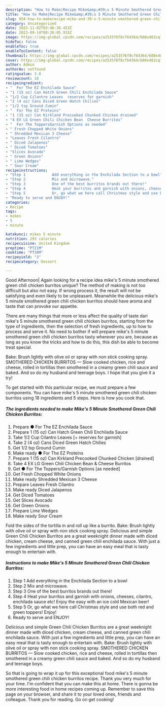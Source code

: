```yaml
---
description: "How to Make|Recipe Mike&amp;#39;s 5 Minute Smothered Green Chili Chicken Burritos {That is Delicious"
title: "How to Make|Recipe Mike&amp;#39;s 5 Minute Smothered Green Chili Chicken Burritos {That is Delicious"
slug: 924-how-to-makerecipe-mike-and-39-s-5-minute-smothered-green-chili-chicken-burritos-that-is-delicious
category: Uncategorized
date: 2022-11-02T03:46:38.453Z
date: 2023-09-14T00:26:05.915Z
image: https://img-global.cpcdn.com/recipes/a253576f8cf64364/680x482cq70/mikes-5-minute-smothered-green-chili-chicken-burritos-recipe-main-photo.jpg
hideToc: false
enableToc: true
enableTocContent: false
thumbnail: https://img-global.cpcdn.com/recipes/a253576f8cf64364/680x482cq70/mikes-5-minute-smothered-green-chili-chicken-burritos-recipe-main-photo.jpg
cover: https://img-global.cpcdn.com/recipes/a253576f8cf64364/680x482cq70/mikes-5-minute-smothered-green-chili-chicken-burritos-recipe-main-photo.jpg
author: Admin
authorAv: notfound
ratingvalue: 3.8
reviewcount: 18
recipeingredient:
- "  For The EZ Enchilada Sauce"
- "1 (15 oz) Can Hatch Green Chili Enchilada Sauce"
- "1/2 Cup Cilantro Leaves  reserves for garnish"
- "2 (4 oz) Cans Diced Green Hatch Chilies"
- "1/2 tsp Ground Cumin"
- "  For The EZ Proteins"
- "1 (15 oz) Can Kirkland Precooked Chunked Chicken drained"
- "4 EX LG Green Chili Chicken Bean  Cheese Burritos"
- "  For The ToppersGarnish Options as needed"
- " Fresh Chopped White Onions"
- " Shredded Mexican 3 Cheese"
- "Leaves Fresh Cilantro"
- " Diced Jalapenos"
- " Diced Tomatoes"
- "Slices Avocado"
- " Green Onions"
- " Lime Wedges"
- " Sour Cream"
recipeinstructions:
- "Step 1            Add everything in the Enchilada Section to a bowl"
- "Step 2            Mix and microwave."
- "Step 3            One of the best burritos brands out there!"
- "Step 4            Heat your burritos and garnish with onions, cheeses, cilantro, enchilada sauce etc! Enjoy the easy with an ice cold Mexican beer!"
- "Step 5            Or, go what we here call Christmas style and use both red and green toppers! Enjoy!"
- "Ready to serve and ENJOY!"
categories:
- Recipe
tags:
- mikes
- 5
- minute

katakunci: mikes 5 minute 
nutrition: 293 calories
recipecuisine: United Kingdom
preptime: "PT21M"
cooktime: "PT38M"
recipeyield: "3"
recipecategory: Dessert

---
```



Good Afternoon| Again looking for a recipe idea mike&#39;s 5 minute smothered green chili chicken burritos unique? The method of making is not too difficult but also not easy. If wrong process it, the result will not be satisfying and even likely to be unpleasant. Meanwhile the delicious mike&#39;s 5 minute smothered green chili chicken burritos should have aroma and taste that can provoke our appetite.






There are many things that more or less affect the quality of taste dari mike&#39;s 5 minute smothered green chili chicken burritos, starting from the type of ingredients, then the selection of fresh ingredients, up to how to process and serve it. No need to bother if will prepare mike&#39;s 5 minute smothered green chili chicken burritos tasty wherever you are, because as long as you know the tricks and how to do this, this dish be able to become treat  special.


Bake: Brush lightly with olive oil or spray with non stick cooking spray. SMOTHERED CHICKEN BURRITOS — Slow cooked chicken, rice and cheese, rolled in tortillas then smothered in a creamy green chili sauce and baked. And so do my husband and teenage boys. I hope that you give it a try!


To get started with this particular recipe, we must prepare a few components. You can have mike&#39;s 5 minute smothered green chili chicken burritos using 18 ingredients and 5 steps. Here is how you cook that.

<!--inarticleads1-->

##### The ingredients needed to make Mike&#39;s 5 Minute Smothered Green Chili Chicken Burritos:

1. Prepare  ● For The EZ Enchilada Sauce
1. Prepare 1 (15 oz) Can Hatch Green Chili Enchilada Sauce
1. Take 1/2 Cup Cilantro Leaves [+ reserves for garnish]
1. Take 2 (4 oz) Cans Diced Green Hatch Chilies
1. Get 1/2 tsp Ground Cumin
1. Make ready  ● For The EZ Proteins
1. Prepare 1 (15 oz) Can Kirkland Precooked Chunked Chicken [drained]
1. Take 4 EX LG Green Chili Chicken Bean &amp; Cheese Burritos
1. Get  ● For The Toppers/Garnish Options [as needed]
1. Get  Fresh Chopped White Onions
1. Make ready  Shredded Mexican 3 Cheese
1. Prepare Leaves Fresh Cilantro
1. Make ready  Diced Jalapenos
1. Get  Diced Tomatoes
1. Get Slices Avocado
1. Get  Green Onions
1. Prepare  Lime Wedges
1. Make ready  Sour Cream


Fold the sides of the tortilla in and roll up like a burrito. Bake: Brush lightly with olive oil or spray with non stick cooking spray. Delicious and simple Green Chili Chicken Burritos are a great weeknight dinner made with diced chicken, cream cheese, and canned green chili enchilada sauce. With just a few ingredients and little prep, you can have an easy meal that is tasty enough to entertain with. 

<!--inarticleads2-->

##### Instructions to make Mike&#39;s 5 Minute Smothered Green Chili Chicken Burritos:

1. Step 1            Add everything in the Enchilada Section to a bowl
1. Step 2            Mix and microwave.
1. Step 3            One of the best burritos brands out there!
1. Step 4            Heat your burritos and garnish with onions, cheeses, cilantro, enchilada sauce etc! Enjoy the easy with an ice cold Mexican beer!
1. Step 5            Or, go what we here call Christmas style and use both red and green toppers! Enjoy!
1. Ready to serve and ENJOY!

Delicious and simple Green Chili Chicken Burritos are a great weeknight dinner made with diced chicken, cream cheese, and canned green chili enchilada sauce. With just a few ingredients and little prep, you can have an easy meal that is tasty enough to entertain with. Bake: Brush lightly with olive oil or spray with non stick cooking spray. SMOTHERED CHICKEN BURRITOS — Slow cooked chicken, rice and cheese, rolled in tortillas then smothered in a creamy green chili sauce and baked. And so do my husband and teenage boys. 

So that is going to wrap it up for this exceptional food mike&#39;s 5 minute smothered green chili chicken burritos recipe. Thank you very much for your time. I'm confident that you can make this at home. There is gonna be more interesting food in home recipes coming up. Remember to save this page on your browser, and share it to your loved ones, friends and colleague. Thank you for reading. Go on get cooking!
